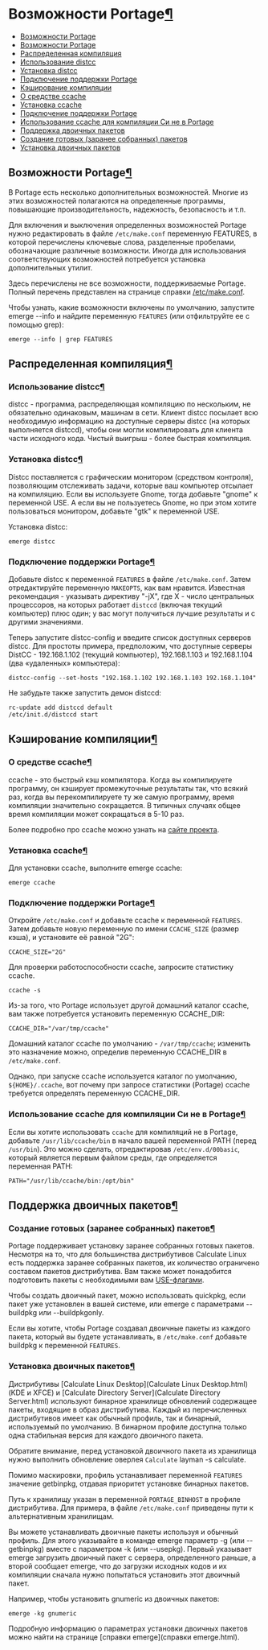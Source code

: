 # Возможности Portage[¶](#Возможности-Portage)

* [Возможности Portage](#Возможности-Portage)
* [Возможности Portage](#Возможности-Portage)
* [Распределенная компиляция](#Распределенная-компиляция)
* [Использование distcc](#Использование-distcc)
* [Установка distcc](#Установка-distcc)
* [Подключение поддержки Portage](#Подключение-поддержки-Portage)
* [Кэширование компиляции](#Кэширование-компиляции)
* [О средстве ccache](#О-средстве-ccache)
* [Установка ccache](#Установка-ccache)
* [Подключение поддержки Portage](#Подключение-поддержки-Portage)
* [Использование ccache для компиляции Си не в Portage](#Использование-ccache-для-компиляции-Си-не-в-Portage)
* [Поддержка двоичных пакетов](#Поддержка-двоичных-пакетов)
* [Создание готовых (заранее собранных) пакетов](#Создание-готовых-заранее-собранных-пакетов)
* [Установка двоичных пакетов](#Установка-двоичных-пакетов)

## Возможности Portage[¶](#Возможности-Portage)

В Portage есть несколько дополнительных возможностей. Многие из этих возможностей полагаются на определенные программы, повышающие производительность, надежность, безопасность и т.п.

Для включения и выключения определенных возможностей Portage нужно редактировать в файле `/etc/make.conf` переменную FEATURES, в которой перечислены ключевые слова, разделенные пробелами, обозначающие различные возможности. Иногда для использования соответствующих возможностей потребуется установка дополнительных утилит.

Здесь перечислены не все возможности, поддерживаемые Portage. Полный перечень представлен на странице справки [/etc/make.conf](/etc/make.conf.html).

Чтобы узнать, какие возможности включены по умолчанию, запустите emerge --info и найдите переменную `FEATURES` (или отфильтруйте ее с помощью grep):

    emerge --info | grep FEATURES

## Распределенная компиляция[¶](#Распределенная-компиляция)

### Использование distcc[¶](#Использование-distcc)

distcc - программа, распределяющая компиляцию по нескольким, не обязательно одинаковым, машинам в сети. Клиент distcc посылает всю необходимую информацию на доступные серверы distcc (на которых выполняется distccd), чтобы они могли компилировать для клиента части исходного кода. Чистый выигрыш - более быстрая компиляция.

### Установка distcc[¶](#Установка-distcc)

Distcc поставляется с графическим монитором (средством контроля), позволяющим отслеживать задачи, которые ваш компьютер отсылает на компиляцию. Если вы используете Gnome, тогда добавьте "gnome" к переменной USE. А если вы не пользуетесь Gnome, но при этом хотите пользоваться монитором, добавьте "gtk" к переменной USE.

Установка distcc:

    emerge distcc

### Подключение поддержки Portage[¶](#Подключение-поддержки-Portage)

Добавьте distcc к переменной `FEATURES` в файле `/etc/make.conf`. Затем отредактируйте переменную `MAKEOPTS`, как вам нравится. Известная рекомендация - указывать директиву "-jX", где X - число центральных процессоров, на которых работает `distccd` (включая текущий компьютер) плюс один; у вас могут получиться лучшие результаты и с другими значениями.

Теперь запустите distcc-config и введите список доступных серверов distcc. Для простоты примера, предположим, что доступные серверы DistCC - 192.168.1.102 (текущий компьютер), 192.168.1.103 и 192.168.1.104 (два «удаленных» компьютера):

    distcc-config --set-hosts "192.168.1.102 192.168.1.103 192.168.1.104"

Не забудьте также запустить демон distccd:

    rc-update add distccd default  
    /etc/init.d/distccd start

## Кэширование компиляции[¶](#Кэширование-компиляции)

### О средстве ccache[¶](#О-средстве-ccache)

ccache - это быстрый кэш компилятора. Когда вы компилируете программу, он кэширует промежуточные результаты так, что всякий раз, когда вы перекомпилируете ту же самую программу, время компиляции значительно сокращается. В типичных случаях общее время компиляции может сокращаться в 5-10 раз.

Более подробно про ccache можно узнать на [сайте проекта](http://ccache.samba.org).

### Установка ccache[¶](#Установка-ccache)

Для установки ccache, выполните emerge ccache:

    emerge ccache

### Подключение поддержки Portage[¶](#Подключение-поддержки-Portage)

Откройте `/etc/make.conf` и добавьте ccache к переменной `FEATURES`. Затем добавьте новую переменную по имени `CCACHE_SIZE` (размер кэша), и установите её равной "2G":

    CCACHE_SIZE="2G"

Для проверки работоспособности ccache, запросите статистику ccache. 
    
    ccache -s

Из-за того, что Portage использует другой домашний каталог ccache, вам также потребуется установить переменную CCACHE\_DIR:

    CCACHE_DIR="/var/tmp/ccache"

Домашний каталог ccache по умолчанию - `/var/tmp/ccache`; изменить это назначение можно, определив переменную CCACHE\_DIR в `/etc/make.conf`.

Однако, при запуске ccache используется каталог по умолчанию, `${HOME}/.ccache`, вот почему при запросе статистики (Portage) ccache требуется определять переменную CCACHE\_DIR.

### Использование ccache для компиляции Си не в Portage[¶](#Использование-ccache-для-компиляции-Си-не-в-Portage)

Если вы хотите использовать `ccache` для компиляций не в Portage, добавьте `/usr/lib/ccache/bin` в начало вашей переменной PATH (перед `/usr/bin`). Это можно сделать, отредактировав `/etc/env.d/00basic`, который является первым файлом среды, где определяется переменная PATH:

    PATH="/usr/lib/ccache/bin:/opt/bin"

## Поддержка двоичных пакетов[¶](#Поддержка-двоичных-пакетов)

### Создание готовых (заранее собранных) пакетов[¶](#Создание-готовых-заранее-собранных-пакетов)

Portage поддерживает установку заранее собранных готовых пакетов. Несмотря на то, что для большинства дистрибутивов Calculate Linux есть поддержка заранее собранных пакетов, их количество ограничено составом пакетов дистрибутива. Вам также может понадобится подготовить пакеты с необходимыми вам [USE-флагами](USE-флагами.html).

Чтобы создать двоичный пакет, можно использовать quickpkg, если пакет уже установлен в вашей системе, или emerge с параметрами --buildpkg или --buildpkgonly.

Если вы хотите, чтобы Portage создавал двоичные пакеты из каждого пакета, который вы будете устанавливать, в `/etc/make.conf` добавьте buildpkg к переменной `FEATURES`.

### Установка двоичных пакетов[¶](#Установка-двоичных-пакетов)

Дистрибутивы [Calculate Linux Desktop](Calculate Linux Desktop.html) (KDE и XFCE) и [Calculate Directory Server](Calculate Directory Server.html) используют бинарное хранилище обновлений содержащее пакеты, входящие в образ дистрибутива. Каждый из перечисленных дистрибутивов имеет как обычный профиль, так и бинарный, используемый по умолчанию. В бинарном профиле доступна только одна стабильная версия для каждого двоичного пакета.

Обратите внимание, перед установкой двоичного пакета из хранилища нужно выполнить обновление оверлея `Calculate` layman -s calculate.

Помимо маскировки, профиль устанавливает переменной `FEATURES` значение getbinpkg, отдавая приоритет установке бинарных пакетов.

Путь к хранилищу указан в переменной `PORTAGE_BINHOST` в профиле дистрибутива. Для примера, в файле `/etc/make.conf` приведены пути к альтернативным хранилищам.

Вы можете устанавливать двоичные пакеты используя и обычный профиль. Для этого указывайте в команде emerge параметр -g (или --getbinpkg) вместе с параметром -k (или --usepkg). Первый указывает emerge загрузить двоичный пакет c сервера, определенного раньше, а второй сообщает emerge, что до загрузки исходных кодов и их компиляции сначала нужно попытаться установить этот двоичный пакет.

Например, чтобы установить gnumeric из двоичных пакетов:

    emerge -kg gnumeric

Подробную информацию о параметрах установки двоичных пакетов можно найти на странице [справки emerge](справки emerge.html).